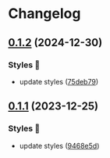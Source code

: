 # Changelog

## [0.1.2](https://github.com/hbstack/syntax-highlighting/compare/styles/pygments/v0.1.1...styles/pygments/v0.1.2) (2024-12-30)


### Styles 🎨

* update styles ([75deb79](https://github.com/hbstack/syntax-highlighting/commit/75deb79773c00a91668118f44e1ffcf018513cd9))

## [0.1.1](https://github.com/hbstack/syntax-highlighting/compare/styles/pygments/v0.1.0...styles/pygments/v0.1.1) (2023-12-25)


### Styles 🎨

* update styles ([9468e5d](https://github.com/hbstack/syntax-highlighting/commit/9468e5d054f6c1775a1966bcf308506cebd2f804))
